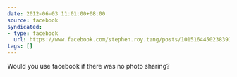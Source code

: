 ```yaml
---
date: 2012-06-03 11:01:00+08:00
source: facebook
syndicated:
- type: facebook
  url: https://www.facebook.com/stephen.roy.tang/posts/10151644502383912
tags: []
---
```


Would you use facebook if there was no photo sharing?